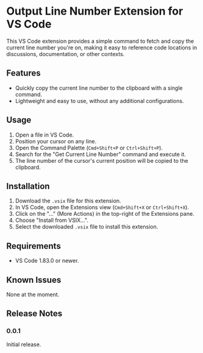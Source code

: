 # Output Line Number Extension for VS Code

This VS Code extension provides a simple command to fetch and copy the current line number you're on, making it easy to reference code locations in discussions, documentation, or other contexts.

## Features

- Quickly copy the current line number to the clipboard with a single command.
- Lightweight and easy to use, without any additional configurations.

## Usage

1. Open a file in VS Code.
2. Position your cursor on any line.
3. Open the Command Palette (`Cmd+Shift+P` or `Ctrl+Shift+P`).
4. Search for the "Get Current Line Number" command and execute it.
5. The line number of the cursor's current position will be copied to the clipboard.

## Installation

1. Download the `.vsix` file for this extension.
2. In VS Code, open the Extensions view (`Cmd+Shift+X` or `Ctrl+Shift+X`).
3. Click on the "..." (More Actions) in the top-right of the Extensions pane.
4. Choose "Install from VSIX...".
5. Select the downloaded `.vsix` file to install this extension.

## Requirements

- VS Code 1.83.0 or newer.

## Known Issues

None at the moment.

## Release Notes

### 0.0.1

Initial release.
